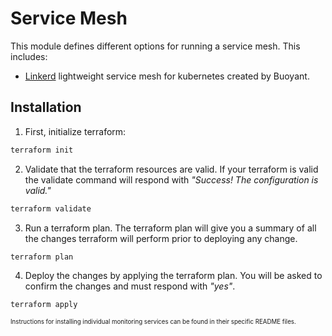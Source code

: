 # Service Mesh

This module defines different options for running a service mesh. This includes:

- [Linkerd](https://linkerd.io/) lightweight service mesh for kubernetes created by Buoyant.

## Installation

1. First, initialize terraform:

```bash
terraform init
```

2. Validate that the terraform resources are valid. If your terraform is valid the validate command will respond with _"Success! The configuration is valid."_

```bash
terraform validate
```

3. Run a terraform plan. The terraform plan will give you a summary of all the changes terraform will perform prior to deploying any change.

```bash
terraform plan
```

4. Deploy the changes by applying the terraform plan. You will be asked to confirm the changes and must respond with _"yes"_.

```bash
terraform apply
```

<sub><sup>Instructions for installing individual monitoring services can be found in their specific README files.</sup></sub>
